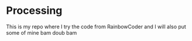 # Processing
This is my repo where I try the code from RainbowCoder and I will also put some of mine
bam doub bam
